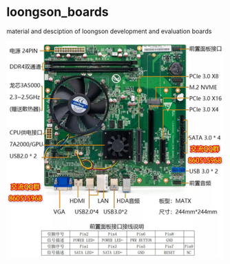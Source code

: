 # loongson_boards
material and desciption of loongson development and evaluation boards

![ls3a5000_ls7a2000_evb](https://github.com/loongson-gfx/loongson_boards/blob/main/loongson_3a5000_7a2000_evb/ls3a5000_ls7a2000_evb.webp)
